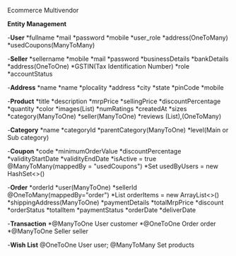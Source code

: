 Ecommerce Multivendor

**Entity Management**

-**User**
  *fullname
  *mail
  *password
  *mobile
  *user_role
  *address(OneToMany)
  *usedCoupons(ManyToMany)
  
-**Seller**
  *sellername
  *mobile
  *mail
  *password
  *businessDetails
  *bankDetails
  *address(OneToOne)
  *GSTIN(Tax Identification Number)
  *role
  *accountStatus
  
-**Address**
  *name
  *name
  *plocality
  *address
  *city
  *state
  *pinCode
  *mobile
  
-**Product**
  *title
  *description
  *mrpPrice
  *sellingPrice
  *discountPercentage
  *quantity
  *color
  *images(List)
  *numRatings
  *createdAt
  *sizes
  *category(ManyToOne)
  *seller(ManyToOne)
  *reviews (List),(OneToMany)
  
-**Category**
  *name
  *categoryId
  *parentCategory(ManyToOne)
  *level(Main or Sub category)

-**Coupon**
  *code
  *minimumOrderValue
  *discountPercentage
  *validityStartDate
  *validityEndDate
  *isActive = true
    @ManyToMany(mappedBy = "usedCoupons")
  *Set<User> usedByUsers = new HashSet<>()

-**Order**
  *orderId
  *user(ManyToOne)
  *sellerId
  @OneToMany(mappedBy="order")
  *List<OrderItem> orderItems = new ArrayList<>()
  *shippingAddress(ManyToOne)
  *paymentDetails
  *totalMrpPrice
  *discount
  *orderStatus
  *totalItem
  *paymentStatus
  *orderDate
  *deliverDate

-**Transaction**
  *@ManyToOne
   User customer
  *@OneToOne
   Order order
  *@ManyToOne
   Seller seller

-**Wish List**
  @OneToOne
  User user;
  @ManyToMany
  Set<Product> products

  
